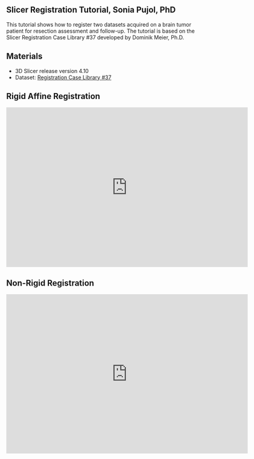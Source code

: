 
Slicer Registration Tutorial, Sonia Pujol, PhD
--------------------------------------------------
This tutorial shows how to register two datasets acquired on a brain tumor patient for resection assessment and follow-up.
The tutorial is based on the Slicer Registration Case Library #37 developed by Dominik Meier, Ph.D.

Materials
---------
* 3D Slicer release version 4.10 
* Dataset: [Registration Case Library #37](https://www.na-mic.org/wiki/Projects:RegistrationLibrary:RegLib_C37)


Rigid Affine Registration
--------------------------
<iframe src="https://player.vimeo.com/video/312075616" width="640" height="423" frameborder="0" webkitallowfullscreen mozallowfullscreen allowfullscreen></iframe>

Non-Rigid Registration
--------------------------
<iframe src="https://player.vimeo.com/video/312076458" width="640" height="422" frameborder="0" webkitallowfullscreen mozallowfullscreen allowfullscreen></iframe>
